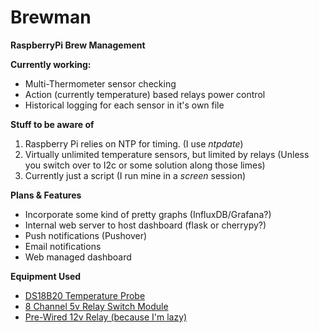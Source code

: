# Brewman
**RaspberryPi Brew Management**

**Currently working:**
* Multi-Thermometer sensor checking
* Action (currently temperature) based relays power control
* Historical logging for each sensor in it's own file

**Stuff to be aware of**
1. Raspberry Pi relies on NTP for timing. (I use _ntpdate_)
2. Virtually unlimited temperature sensors, but limited by relays (Unless you switch over to I2c or some solution along those limes)
3. Currently just a script (I run mine in a _screen_ session)

**Plans & Features**
* Incorporate some kind of pretty graphs (InfluxDB/Grafana?)
* Internal web server to host dashboard (flask or cherrypy?)
* Push notifications (Pushover)
* Email notifications
* Web managed dashboard

**Equipment Used**
* [DS18B20 Temperature Probe](https://www.amazon.com/gp/product/B01DQQPR2A/ref=oh_aui_detailpage_o04_s01?ie=UTF8&psc=1)
* [8 Channel 5v Relay Switch Module](http://www.ebay.com/itm/2x-5v-Eight-8-Channel-DC-5V-Relay-Switch-Module-for-Arduino-Raspberry-Pi-ARM-AVR-/191690781601?hash=item2ca1a933a1:g:L4YAAOSwYlRZIGJ-)
* [Pre-Wired 12v Relay (because I'm lazy)](http://www.ebay.com/itm/5mm-Amber-Orange-12-Volt-Pre-Wired-LEDs-Qty-10-12V-Leds-with-Resistors-USA-/261817014773?hash=item3cf58299f5:g:0esAAOxy4fVTEjvJ&vxp=mtr)